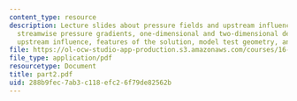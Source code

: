 ```yaml
---
content_type: resource
description: Lecture slides about pressure fields and upstream influence, normal and
  streamwise pressure gradients, one-dimensional and two-dimensional descriptions,
  upstream influence, features of the solution, model test geometry, and instrumentation.
file: https://ol-ocw-studio-app-production.s3.amazonaws.com/courses/16-540-internal-flows-in-turbomachines-spring-2006/288b9fec7ab3c118efc26f79de82562b_part2.pdf
file_type: application/pdf
resourcetype: Document
title: part2.pdf
uid: 288b9fec-7ab3-c118-efc2-6f79de82562b
---
```


